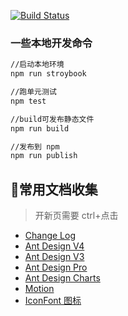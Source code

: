 


[![Build Status](https://www.travis-ci.com/lizj-core/yxui.svg?branch=master)](https://github.com/lizj-core/yxui)



<!-- ### 安装组件库

~~~javascript
npm install yuexun-ui --save
~~~

### 使用

~~~javascript
// 加载样式
import 'yuexun-ui/dist/index.css'
// 引入组件
import { Button } from 'yuexun-ui'
~~~ -->

### 一些本地开发命令

~~~bash
//启动本地环境
npm run stroybook

//跑单元测试
npm test

//build可发布静态文件
npm run build

//发布到 npm
npm run publish
~~~

## 🔗常用文档收集
> 开新页需要 ctrl+点击

- [Change Log](CHANGELOG.md)
- [Ant Design V4](https://ant.design/docs/react/introduce-cn)
- [Ant Design V3](https://3x.ant.design/docs/react/introduce-cn)
- [Ant Design Pro](http://pro.ant.design/)
- [Ant Design Charts](https://charts.ant.design)
- [Motion](https://motion.ant.design)
- [IconFont 图标](https://www.iconfont.cn/)

<!-- ## 问题
**yuexun-ui发布到公司私服，因此npm需切换到公司私服源再npm install yuexun-ui --save**

~~~core
    npm config set registry=http://192.168.10.200:7001
~~~

> 公司私服预览地址http://192.168.10.200:7002 -->